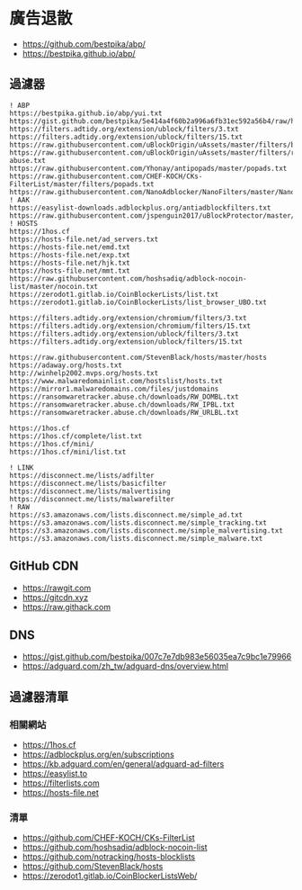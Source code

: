 # 廣告退散

- <https://github.com/bestpika/abp/>
- <https://bestpika.github.io/abp/>

## 過濾器

```list
! ABP
https://bestpika.github.io/abp/yui.txt
https://gist.github.com/bestpika/5e414a4f60b2a996a6fb31ec592a56b4/raw/hide.txt
https://filters.adtidy.org/extension/ublock/filters/3.txt
https://filters.adtidy.org/extension/ublock/filters/15.txt
https://raw.githubusercontent.com/uBlockOrigin/uAssets/master/filters/badware.txt
https://raw.githubusercontent.com/uBlockOrigin/uAssets/master/filters/resource-abuse.txt
https://raw.githubusercontent.com/Yhonay/antipopads/master/popads.txt
https://raw.githubusercontent.com/CHEF-KOCH/CKs-FilterList/master/filters/popads.txt
https://raw.githubusercontent.com/NanoAdblocker/NanoFilters/master/NanoFilters/NanoTimer.txt
! AAK
https://easylist-downloads.adblockplus.org/antiadblockfilters.txt
https://raw.githubusercontent.com/jspenguin2017/uBlockProtector/master/uBlockProtectorList.txt
! HOSTS
https://1hos.cf
https://hosts-file.net/ad_servers.txt
https://hosts-file.net/emd.txt
https://hosts-file.net/exp.txt
https://hosts-file.net/hjk.txt
https://hosts-file.net/mmt.txt
https://raw.githubusercontent.com/hoshsadiq/adblock-nocoin-list/master/nocoin.txt
https://zerodot1.gitlab.io/CoinBlockerLists/list.txt
https://zerodot1.gitlab.io/CoinBlockerLists/list_browser_UBO.txt
```

```list
https://filters.adtidy.org/extension/chromium/filters/3.txt
https://filters.adtidy.org/extension/chromium/filters/15.txt
https://filters.adtidy.org/extension/ublock/filters/3.txt
https://filters.adtidy.org/extension/ublock/filters/15.txt
```

```list
https://raw.githubusercontent.com/StevenBlack/hosts/master/hosts
https://adaway.org/hosts.txt
http://winhelp2002.mvps.org/hosts.txt
https://www.malwaredomainlist.com/hostslist/hosts.txt
https://mirror1.malwaredomains.com/files/justdomains
https://ransomwaretracker.abuse.ch/downloads/RW_DOMBL.txt
https://ransomwaretracker.abuse.ch/downloads/RW_IPBL.txt
https://ransomwaretracker.abuse.ch/downloads/RW_URLBL.txt
```

```list
https://1hos.cf
https://1hos.cf/complete/list.txt
https://1hos.cf/mini/
https://1hos.cf/mini/list.txt
```

```list
! LINK
https://disconnect.me/lists/adfilter
https://disconnect.me/lists/basicfilter
https://disconnect.me/lists/malvertising
https://disconnect.me/lists/malwarefilter
! RAW
https://s3.amazonaws.com/lists.disconnect.me/simple_ad.txt
https://s3.amazonaws.com/lists.disconnect.me/simple_tracking.txt
https://s3.amazonaws.com/lists.disconnect.me/simple_malvertising.txt
https://s3.amazonaws.com/lists.disconnect.me/simple_malware.txt
```

## GitHub CDN

- <https://rawgit.com>
- <https://gitcdn.xyz>
- <https://raw.githack.com>

## DNS

- <https://gist.github.com/bestpika/007c7e7db983e56035ea7c9bc1e79966>
- <https://adguard.com/zh_tw/adguard-dns/overview.html>

## 過濾器清單

### 相關網站

- <https://1hos.cf>
- <https://adblockplus.org/en/subscriptions>
- <https://kb.adguard.com/en/general/adguard-ad-filters>
- <https://easylist.to>
- <https://filterlists.com>
- <https://hosts-file.net>

### 清單

- <https://github.com/CHEF-KOCH/CKs-FilterList>
- <https://github.com/hoshsadiq/adblock-nocoin-list>
- <https://github.com/notracking/hosts-blocklists>
- <https://github.com/StevenBlack/hosts>
- <https://zerodot1.gitlab.io/CoinBlockerListsWeb/>
